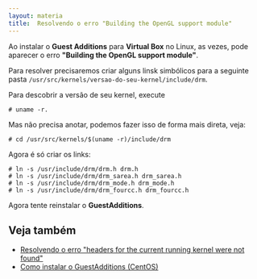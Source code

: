 ```yaml
---
layout: materia
title:  Resolvendo o erro "Building the OpenGL support module"
---
```



Ao instalar o __Guest Additions__ para __Virtual Box__ no Linux, as vezes, pode aparecer o erro __"Building the OpenGL support module"__.

Para resolver precisaremos criar alguns linsk simbólicos para a seguinte pasta `/usr/src/kernels/versao-do-seu-kernel/include/drm`.

Para descobrir a versão de seu kernel, execute

    # uname -r.

Mas não precisa anotar, podemos fazer isso de forma mais direta, veja:

    # cd /usr/src/kernels/$(uname -r)/include/drm

Agora é só criar os links:

    # ln -s /usr/include/drm/drm.h drm.h  
    # ln -s /usr/include/drm/drm_sarea.h drm_sarea.h  
    # ln -s /usr/include/drm/drm_mode.h drm_mode.h  
    # ln -s /usr/include/drm/drm_fourcc.h drm_fourcc.h


Agora tente reinstalar o __GuestAdditions__.


Veja também
---

- [Resolvendo o erro "headers for the current running kernel were not found"](/linux/vbox-headers-for-the-current-running-kernel-were-not-found/ "Resolvendo o erro 'headers for the current running kernel were not found'")
- [Como instalar o GuestAdditions (CentOS)](/linux/vbox-guest-additions/ "Como instalar o GuestAdditions via console (CentOS)")